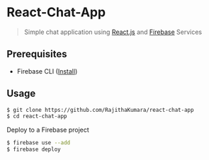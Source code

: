 # React-Chat-App

> Simple chat application using [React.js](https://reactjs.org/) and [Firebase](https://firebase.google.com/) Services

## Prerequisites
- Firebase CLI ([Install](https://firebase.google.com/docs/cli/#install_the_firebase_cli))
## Usage
``` bash
$ git clone https://github.com/RajithaKumara/react-chat-app
$ cd react-chat-app
```
Deploy to a Firebase project
``` bash
$ firebase use --add
$ firebase deploy
```
